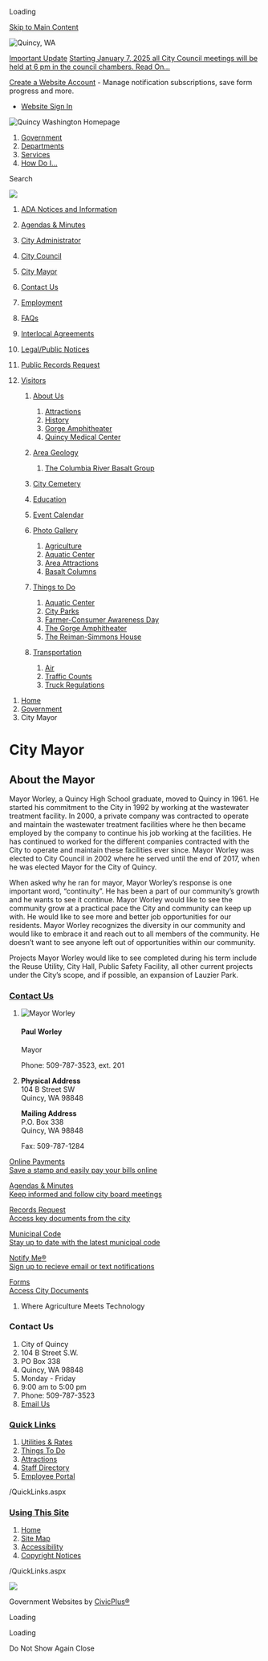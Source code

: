 Loading

[Skip to Main Content](https://quincywashington.us/211/City-Mayor/)

![Quincy, WA](https://quincywashington.us/ImageRepository/Document?documentID=1238)

[Important Update](https://quincywashington.us/AlertCenter.aspx) [Starting January 7, 2025 all City Council meetings will be held at 6 pm in the council chambers. Read On...](https://quincywashington.us/AlertCenter.aspx?AID=Starting-January-7-2025-all-City-Council-114)

[Create a Website Account](https://quincywashington.us/MyAccount/ProfileCreate) - Manage notification subscriptions, save form progress and more.   

- [Website Sign In](https://quincywashington.us/MyAccount)

![Quincy Washington Homepage](https://quincywashington.us/ImageRepository/Document?documentID=1472)

1. [Government](https://quincywashington.us/27/Government)
2. [Departments](https://quincywashington.us/35/Departments)
3. [Services](https://quincywashington.us/101/Services)
4. [How Do I...](https://quincywashington.us/9/How-Do-I)

Search

![](https://quincywashington.us/ImageRepository/Document?documentID=1242)

01. [ADA Notices and Information](https://quincywashington.us/354/ADA-Notices-and-Information)
02. [Agendas &amp; Minutes](https://quincy.civicweb.net/filepro/documents)
03. [City Administrator](https://quincywashington.us/210/City-Administrator)
04. [City Council](https://quincywashington.us/169/City-Council)
05. [City Mayor](https://quincywashington.us/211/City-Mayor)
06. [Contact Us](https://quincywashington.us/FormCenter/City-Hall-Contact-Us-5/Contact-Us-48)
07. [Employment](https://quincywashington.us/178/Employment)
08. [FAQs](https://quincywashington.us/FAQ.aspx?TID=15)
09. [Interlocal Agreements](https://quincy.civicweb.net/filepro/documents/69633)
10. [Legal/Public Notices](https://quincywashington.us/259/LegalPublic-Notices)
11. [Public Records Request](https://quincywashington.us/207/Public-Records-Request)
12. [Visitors](https://quincywashington.us/182/Visitors)
    
    1. [About Us](https://quincywashington.us/183/About-Us)
       
       1. [Attractions](https://quincywashington.us/188/Attractions)
       2. [History](https://quincywashington.us/189/History)
       3. [Gorge Amphitheater](https://quincywashington.us/185/Gorge-Amphitheater)
       4. [Quincy Medical Center](https://quincywashington.us/186/Quincy-Medical-Center)
    2. [Area Geology](https://quincywashington.us/215/Area-Geology)
       
       1. [The Columbia River Basalt Group](https://quincywashington.us/226/The-Columbia-River-Basalt-Group)
    3. [City Cemetery](https://quincywashington.us/179/City-Cemetery)
    4. [Education](https://quincywashington.us/205/Education)
    5. [Event Calendar](https://quincywashington.us/208/Event-Calendar)
    6. [Photo Gallery](https://quincywashington.us/198/Photo-Gallery)
       
       1. [Agriculture](https://quincywashington.us/gallery.aspx?AID=4)
       2. [Aquatic Center](https://quincywashington.us/gallery.aspx?AID=3)
       3. [Area Attractions](https://quincywashington.us/gallery.aspx?AID=5)
       4. [Basalt Columns](https://quincywashington.us/gallery.aspx?AID=6)
    7. [Things to Do](https://quincywashington.us/197/Things-to-Do)
       
       1. [Aquatic Center](https://quincywashington.us/214/Aquatic-Center)
       2. [City Parks](https://quincywashington.us/206/City-Parks)
       3. [Farmer-Consumer Awareness Day](https://quincywashington.us/202/Farmer-Consumer-Awareness-Day)
       4. [The Gorge Amphitheater](https://www.livenation.com/venues/14067/gorge-amphitheatre)
       5. [The Reiman-Simmons House](https://quincywashington.us/224/The-Reiman-Simmons-House)
    8. [Transportation](https://quincywashington.us/184/Transportation)
       
       1. [Air](https://quincywashington.us/193/Air)
       2. [Traffic Counts](https://quincywashington.us/187/Traffic-Counts)
       3. [Truck Regulations](https://quincywashington.us/196/Truck-Regulations)

<!--THE END-->

1. [Home](https://quincywashington.us)
2. [Government](https://quincywashington.us/27/Government)
3. City Mayor

# City Mayor

## About the Mayor

Mayor Worley, a Quincy High School graduate, moved to Quincy in 1961. He started his commitment to the City in 1992 by working at the wastewater treatment facility. In 2000, a private company was contracted to operate and maintain the wastewater treatment facilities where he then became employed by the company to continue his job working at the facilities. He has continued to worked for the different companies contracted with the City to operate and maintain these facilities ever since. Mayor Worley was elected to City Council in 2002 where he served until the end of 2017, when he was elected Mayor for the City of Quincy.

When asked why he ran for mayor, Mayor Worley’s response is one important word, “continuity”. He has been a part of our community’s growth and he wants to see it continue. Mayor Worley would like to see the community grow at a practical pace the City and community can keep up with. He would like to see more and better job opportunities for our residents. Mayor Worley recognizes the diversity in our community and would like to embrace it and reach out to all members of the community. He doesn’t want to see anyone left out of opportunities within our community.

Projects Mayor Worley would like to see completed during his term include the Reuse Utility, City Hall, Public Safety Facility, all other current projects under the City’s scope, and if possible, an expansion of Lauzier Park.

### [Contact Us](https://quincywashington.us/Directory.aspx)

1. ![Mayor Worley](https://quincywashington.us/ImageRepository/Document?documentID=262 "Mayor Worley")
   
   #### Paul Worley
   
   Mayor
   
   Phone: 509-787-3523, ext. 201
2. **Physical Address**  
   104 B Street SW  
   Quincy, WA 98848
   
   **Mailing Address**  
   P.O. Box 338  
   Quincy, WA 98848
   
   Fax: 509-787-1284

[Online Payments  
Save a stamp and easily pay your bills online](https://www.invoicecloud.com/portal/%28S%28ygkurdgths4row41jrj4vxjy%29%29/2/Site.aspx?G=9b28a1fe-5bd5-42d6-99ee-ce26ad422ddf)

[Agendas &amp; Minutes  
Keep informed and follow city board meetings](https://quincy.civicweb.net/filepro/documents)

[Records Request  
Access key documents from the city](https://quincywashington.us/207/Public-Records-Request)

[Municipal Code  
Stay up to date with the latest municipal code](https://www.codepublishing.com/WA/Quincy)

[Notify Me®  
Sign up to recieve email or text notifications](https://quincywashington.us/list.aspx)

[Forms  
Access City Documents](https://quincywashington.us/DocumentCenter/Index/43)

1. Where Agriculture Meets Technology

### Contact Us

1. City of Quincy
2. 104 B Street S.W.
3. PO Box 338
4. Quincy, WA 98848
5. Monday - Friday
6. 9:00 am to 5:00 pm
7. Phone: 509-787-3523
8. [Email Us](mailto:info@quincywashington.us)

### [Quick Links](https://quincywashington.us/QuickLinks.aspx?CID=16)

1. [Utilities &amp; Rates](https://quincywashington.us/157/Utilities-Rates)
2. [Things To Do](https://quincywashington.us/197/Things-to-Do)
3. [Attractions](https://quincywashington.us/188/Attractions)
4. [Staff Directory](https://www.quincywashington.us/directory.aspx)
5. [Employee Portal](https://quincywashington.us/72/Employee-Portal)

/QuickLinks.aspx

### [Using This Site](https://quincywashington.us/QuickLinks.aspx?CID=17)

1. [Home](https://quincywashington.us)
2. [Site Map](https://quincywashington.us/sitemap.aspx)
3. [Accessibility](https://quincywashington.us/accessibility)
4. [Copyright Notices](https://quincywashington.us/site/copyright)

/QuickLinks.aspx

![](https://quincywashington.us/ImageRepository/Document?documentID=1239)

Government Websites by [CivicPlus®](https://connect.civicplus.com/referral)

Loading

Loading

Do Not Show Again Close